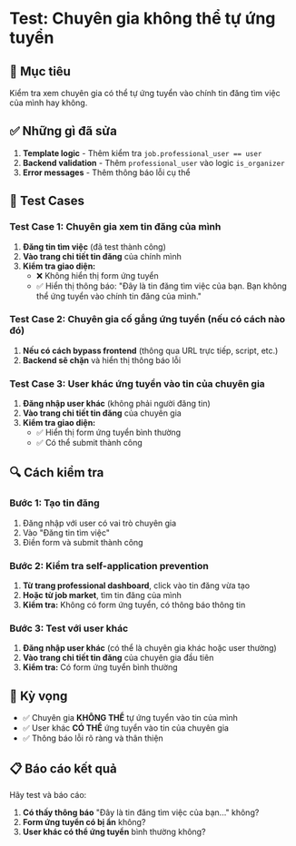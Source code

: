 # Test: Chuyên gia không thể tự ứng tuyển

## 🎯 Mục tiêu
Kiểm tra xem chuyên gia có thể tự ứng tuyển vào chính tin đăng tìm việc của mình hay không.

## ✅ Những gì đã sửa
1. **Template logic** - Thêm kiểm tra `job.professional_user == user`
2. **Backend validation** - Thêm `professional_user` vào logic `is_organizer`
3. **Error messages** - Thêm thông báo lỗi cụ thể

## 🧪 Test Cases

### Test Case 1: Chuyên gia xem tin đăng của mình
1. **Đăng tin tìm việc** (đã test thành công)
2. **Vào trang chi tiết tin đăng** của chính mình
3. **Kiểm tra giao diện:**
   - ❌ Không hiển thị form ứng tuyển
   - ✅ Hiển thị thông báo: "Đây là tin đăng tìm việc của bạn. Bạn không thể ứng tuyển vào chính tin đăng của mình."

### Test Case 2: Chuyên gia cố gắng ứng tuyển (nếu có cách nào đó)
1. **Nếu có cách bypass frontend** (thông qua URL trực tiếp, script, etc.)
2. **Backend sẽ chặn** và hiển thị thông báo lỗi

### Test Case 3: User khác ứng tuyển vào tin của chuyên gia
1. **Đăng nhập user khác** (không phải người đăng tin)
2. **Vào trang chi tiết tin đăng** của chuyên gia
3. **Kiểm tra giao diện:**
   - ✅ Hiển thị form ứng tuyển bình thường
   - ✅ Có thể submit thành công

## 🔍 Cách kiểm tra

### Bước 1: Tạo tin đăng
1. Đăng nhập với user có vai trò chuyên gia
2. Vào "Đăng tin tìm việc"
3. Điền form và submit thành công

### Bước 2: Kiểm tra self-application prevention
1. **Từ trang professional dashboard**, click vào tin đăng vừa tạo
2. **Hoặc từ job market**, tìm tin đăng của mình
3. **Kiểm tra:** Không có form ứng tuyển, có thông báo thông tin

### Bước 3: Test với user khác
1. **Đăng nhập user khác** (có thể là chuyên gia khác hoặc user thường)
2. **Vào trang chi tiết tin đăng** của chuyên gia đầu tiên
3. **Kiểm tra:** Có form ứng tuyển bình thường

## 🎯 Kỳ vọng
- ✅ Chuyên gia **KHÔNG THỂ** tự ứng tuyển vào tin của mình
- ✅ User khác **CÓ THỂ** ứng tuyển vào tin của chuyên gia
- ✅ Thông báo lỗi rõ ràng và thân thiện

## 📋 Báo cáo kết quả
Hãy test và báo cáo:
1. **Có thấy thông báo** "Đây là tin đăng tìm việc của bạn..." không?
2. **Form ứng tuyển có bị ẩn** không?
3. **User khác có thể ứng tuyển** bình thường không?
